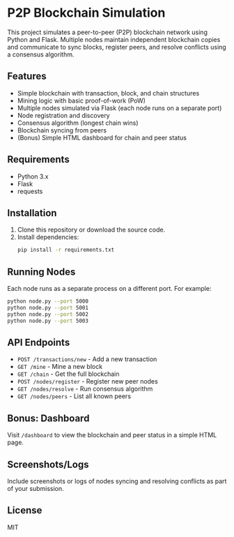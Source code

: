 # P2P Blockchain Simulation

This project simulates a peer-to-peer (P2P) blockchain network using Python and Flask. Multiple nodes maintain independent blockchain copies and communicate to sync blocks, register peers, and resolve conflicts using a consensus algorithm.

## Features
- Simple blockchain with transaction, block, and chain structures
- Mining logic with basic proof-of-work (PoW)
- Multiple nodes simulated via Flask (each node runs on a separate port)
- Node registration and discovery
- Consensus algorithm (longest chain wins)
- Blockchain syncing from peers
- (Bonus) Simple HTML dashboard for chain and peer status

## Requirements
- Python 3.x
- Flask
- requests

## Installation
1. Clone this repository or download the source code.
2. Install dependencies:
   ```bash
   pip install -r requirements.txt
   ```

## Running Nodes
Each node runs as a separate process on a different port. For example:
```bash
python node.py --port 5000
python node.py --port 5001
python node.py --port 5002
python node.py --port 5003
```

## API Endpoints
- `POST /transactions/new` - Add a new transaction
- `GET /mine` - Mine a new block
- `GET /chain` - Get the full blockchain
- `POST /nodes/register` - Register new peer nodes
- `GET /nodes/resolve` - Run consensus algorithm
- `GET /nodes/peers` - List all known peers

## Bonus: Dashboard
Visit `/dashboard` to view the blockchain and peer status in a simple HTML page.

## Screenshots/Logs
Include screenshots or logs of nodes syncing and resolving conflicts as part of your submission.

## License
MIT 